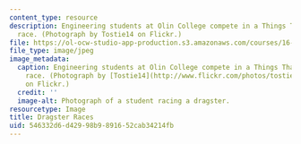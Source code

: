 ```yaml
---
content_type: resource
description: Engineering students at Olin College compete in a Things That Go dragster
  race. (Photograph by Tostie14 on Flickr.)
file: https://ol-ocw-studio-app-production.s3.amazonaws.com/courses/16-a47-the-engineer-of-2020-fall-2009/546332d6d42998b9891652cab34214fb_16-a47f09.jpg
file_type: image/jpeg
image_metadata:
  caption: Engineering students at Olin College compete in a Things That Go dragster
    race. (Photograph by [Tostie14](http://www.flickr.com/photos/tostie14/34400424/)
    on Flickr.)
  credit: ''
  image-alt: Photograph of a student racing a dragster.
resourcetype: Image
title: Dragster Races
uid: 546332d6-d429-98b9-8916-52cab34214fb
---
```


